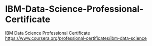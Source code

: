 # IBM-Data-Science-Professional-Certificate
IBM Data Science Professional Certificate
https://www.coursera.org/professional-certificates/ibm-data-science

